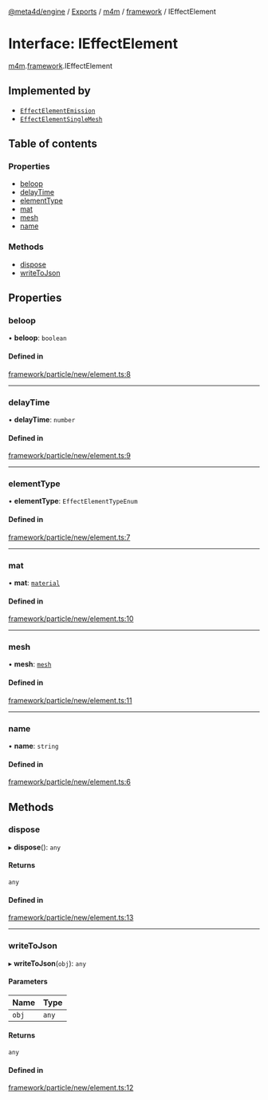 [@meta4d/engine](../README.md) / [Exports](../modules.md) / [m4m](../modules/m4m.md) / [framework](../modules/m4m.framework.md) / IEffectElement

# Interface: IEffectElement

[m4m](../modules/m4m.md).[framework](../modules/m4m.framework.md).IEffectElement

## Implemented by

- [`EffectElementEmission`](../classes/m4m.framework.EffectElementEmission.md)
- [`EffectElementSingleMesh`](../classes/m4m.framework.EffectElementSingleMesh.md)

## Table of contents

### Properties

- [beloop](m4m.framework.IEffectElement.md#beloop)
- [delayTime](m4m.framework.IEffectElement.md#delaytime)
- [elementType](m4m.framework.IEffectElement.md#elementtype)
- [mat](m4m.framework.IEffectElement.md#mat)
- [mesh](m4m.framework.IEffectElement.md#mesh)
- [name](m4m.framework.IEffectElement.md#name)

### Methods

- [dispose](m4m.framework.IEffectElement.md#dispose)
- [writeToJson](m4m.framework.IEffectElement.md#writetojson)

## Properties

### beloop

• **beloop**: `boolean`

#### Defined in

[framework/particle/new/element.ts:8](https://github.com/meta4d-me/meta4d-engine/blob/cf6bfe6/src/framework/particle/new/element.ts#L8)

___

### delayTime

• **delayTime**: `number`

#### Defined in

[framework/particle/new/element.ts:9](https://github.com/meta4d-me/meta4d-engine/blob/cf6bfe6/src/framework/particle/new/element.ts#L9)

___

### elementType

• **elementType**: `EffectElementTypeEnum`

#### Defined in

[framework/particle/new/element.ts:7](https://github.com/meta4d-me/meta4d-engine/blob/cf6bfe6/src/framework/particle/new/element.ts#L7)

___

### mat

• **mat**: [`material`](../classes/m4m.framework.material.md)

#### Defined in

[framework/particle/new/element.ts:10](https://github.com/meta4d-me/meta4d-engine/blob/cf6bfe6/src/framework/particle/new/element.ts#L10)

___

### mesh

• **mesh**: [`mesh`](../classes/m4m.framework.mesh.md)

#### Defined in

[framework/particle/new/element.ts:11](https://github.com/meta4d-me/meta4d-engine/blob/cf6bfe6/src/framework/particle/new/element.ts#L11)

___

### name

• **name**: `string`

#### Defined in

[framework/particle/new/element.ts:6](https://github.com/meta4d-me/meta4d-engine/blob/cf6bfe6/src/framework/particle/new/element.ts#L6)

## Methods

### dispose

▸ **dispose**(): `any`

#### Returns

`any`

#### Defined in

[framework/particle/new/element.ts:13](https://github.com/meta4d-me/meta4d-engine/blob/cf6bfe6/src/framework/particle/new/element.ts#L13)

___

### writeToJson

▸ **writeToJson**(`obj`): `any`

#### Parameters

| Name | Type |
| :------ | :------ |
| `obj` | `any` |

#### Returns

`any`

#### Defined in

[framework/particle/new/element.ts:12](https://github.com/meta4d-me/meta4d-engine/blob/cf6bfe6/src/framework/particle/new/element.ts#L12)
